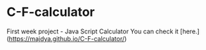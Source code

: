 # C-F-calculator
First week project - Java Script Calculator
You can check it [here.]
(https://majdya.github.io/C-F-calculator/)
